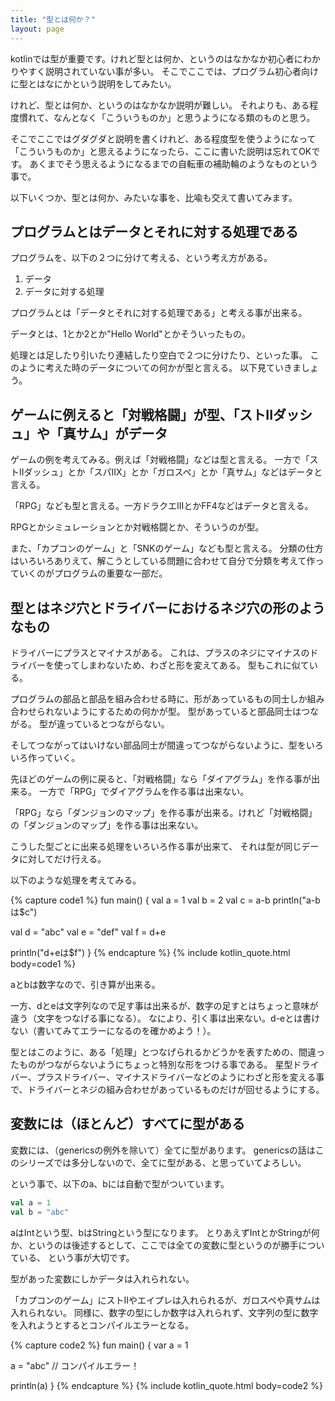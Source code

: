```yaml
---
title: "型とは何か？"
layout: page
---
```

kotlinでは型が重要です。けれど型とは何か、というのはなかなか初心者にわかりやすく説明されていない事が多い。
そこでここでは、プログラム初心者向けに型とはなにかという説明をしてみたい。

けれど、型とは何か、というのはなかなか説明が難しい。
それよりも、ある程度慣れて、なんとなく「こういうものか」と思うようになる類のものと思う。

そこでここではグダグダと説明を書くけれど、ある程度型を使うようになって「こういうものか」と思えるようになったら、ここに書いた説明は忘れてOKです。
あくまでそう思えるようになるまでの自転車の補助輪のようなものという事で。

以下いくつか、型とは何か、みたいな事を、比喩も交えて書いてみます。

## プログラムとはデータとそれに対する処理である

プログラムを、以下の２つに分けて考える、という考え方がある。

1. データ
2. データに対する処理

プログラムとは「データとそれに対する処理である」と考える事が出来る。

データとは、1とか2とか"Hello World"とかそういったもの。

処理とは足したり引いたり連結したり空白で２つに分けたり、といった事。
このように考えた時のデータについての何かが型と言える。
以下見ていきましょう。

## ゲームに例えると「対戦格闘」が型、「ストIIダッシュ」や「真サム」がデータ

ゲームの例を考えてみる。例えば「対戦格闘」などは型と言える。
一方で「ストIIダッシュ」とか「スパIIX」とか「ガロスペ」とか「真サム」などはデータと言える。

「RPG」なども型と言える。一方ドラクエIIIとかFF4などはデータと言える。

RPGとかシミュレーションとか対戦格闘とか、そういうのが型。

また、「カプコンのゲーム」と「SNKのゲーム」なども型と言える。
分類の仕方はいろいろありえて、解こうとしている問題に合わせて自分で分類を考えて作っていくのがプログラムの重要な一部だ。

## 型とはネジ穴とドライバーにおけるネジ穴の形のようなもの

ドライバーにプラスとマイナスがある。
これは、プラスのネジにマイナスのドライバーを使ってしまわないため、わざと形を変えてある。
型もこれに似ている。

プログラムの部品と部品を組み合わせる時に、形があっているもの同士しか組み合わせられないようにするための何かが型。
型があっていると部品同士はつながる。
型が違っているとつながらない。

そしてつながってはいけない部品同士が間違ってつながらないように、型をいろいろ作っていく。

先ほどのゲームの例に戻ると、「対戦格闘」なら「ダイアグラム」を作る事が出来る。
一方で「RPG」でダイアグラムを作る事は出来ない。

「RPG」なら「ダンジョンのマップ」を作る事が出来る。けれど「対戦格闘」の「ダンジョンのマップ」を作る事は出来ない。

こうした型ごとに出来る処理をいろいろ作る事が出来て、
それは型が同じデータに対してだけ行える。

以下のような処理を考えてみる。

{% capture code1 %}
fun main() {
  val a = 1
  val b = 2
  val c = a-b
  println("a-bは$c")

  val d = "abc"
  val e = "def"
  val f = d+e

  println("d+eは$f")
}
{% endcapture %}
{% include kotlin_quote.html body=code1 %}

aとbは数字なので、引き算が出来る。

一方、dとeは文字列なので足す事は出来るが、数字の足すとはちょっと意味が違う（文字をつなげる事になる）。
なにより、引く事は出来ない。d-eとは書けない（書いてみてエラーになるのを確かめよう！）。

型とはこのように、ある「処理」とつなげられるかどうかを表すための、間違ったものがつながらないようにちょっと特別な形をつける事である。
星型ドライバー、プラスドライバー、マイナスドライバーなどのようにわざと形を変える事で、ドライバーとネジの組み合わせがあっているものだけが回せるようにする。

## 変数には（ほとんど）すべてに型がある

変数には、（genericsの例外を除いて）全てに型があります。
genericsの話はこのシリーズでは多分しないので、全てに型がある、と思っていてよろしい。

という事で、以下のa、bには自動で型がついています。

```kotlin
val a = 1
val b = "abc"
```

aはIntという型、bはStringという型になります。
とりあえずIntとかStringが何か、というのは後述するとして、ここでは全ての変数に型というのが勝手についている、
という事が大切です。

型があった変数にしかデータは入れられない。

「カプコンのゲーム」にストIIやエイプレは入れられるが、ガロスペや真サムは入れられない。
同様に、数字の型にしか数字は入れられず、文字列の型に数字を入れようとするとコンパイルエラーとなる。

{% capture code2 %}
fun main() {
  var a = 1
  
  a = "abc" // コンパイルエラー！

  println(a)
}
{% endcapture %}
{% include kotlin_quote.html body=code2 %}
